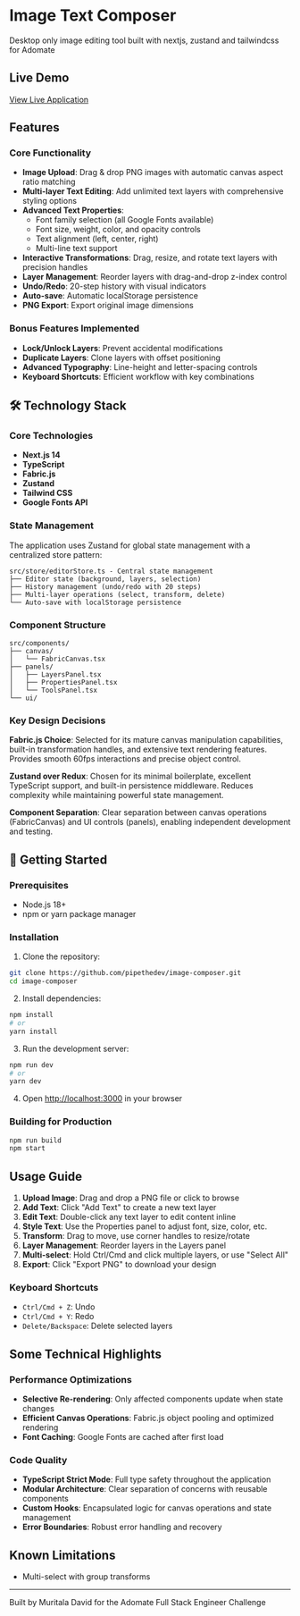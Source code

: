 # Image Text Composer

Desktop only image editing tool built with nextjs, zustand and tailwindcss for Adomate

## Live Demo

[View Live Application](https://image-composer.brimble.app)

## Features

### Core Functionality
- **Image Upload**: Drag & drop PNG images with automatic canvas aspect ratio matching
- **Multi-layer Text Editing**: Add unlimited text layers with comprehensive styling options
- **Advanced Text Properties**:
  - Font family selection (all Google Fonts available)
  - Font size, weight, color, and opacity controls
  - Text alignment (left, center, right)
  - Multi-line text support
- **Interactive Transformations**: Drag, resize, and rotate text layers with precision handles
- **Layer Management**: Reorder layers with drag-and-drop z-index control
- **Undo/Redo**: 20-step history with visual indicators
- **Auto-save**: Automatic localStorage persistence
- **PNG Export**: Export original image dimensions

### Bonus Features Implemented
- **Lock/Unlock Layers**: Prevent accidental modifications
- **Duplicate Layers**: Clone layers with offset positioning
- **Advanced Typography**: Line-height and letter-spacing controls
- **Keyboard Shortcuts**: Efficient workflow with key combinations

## 🛠 Technology Stack

### Core Technologies
- **Next.js 14**
- **TypeScript**
- **Fabric.js**
- **Zustand**
- **Tailwind CSS**
- **Google Fonts API**

### State Management
The application uses Zustand for global state management with a centralized store pattern:

```
src/store/editorStore.ts - Central state management
├── Editor state (background, layers, selection)
├── History management (undo/redo with 20 steps)
├── Multi-layer operations (select, transform, delete)
└── Auto-save with localStorage persistence
```

### Component Structure
```
src/components/
├── canvas/
│   └── FabricCanvas.tsx
├── panels/
│   ├── LayersPanel.tsx
│   ├── PropertiesPanel.tsx
│   └── ToolsPanel.tsx
└── ui/
```

### Key Design Decisions

**Fabric.js Choice**: Selected for its mature canvas manipulation capabilities, built-in transformation handles, and extensive text rendering features. Provides smooth 60fps interactions and precise object control.

**Zustand over Redux**: Chosen for its minimal boilerplate, excellent TypeScript support, and built-in persistence middleware. Reduces complexity while maintaining powerful state management.

**Component Separation**: Clear separation between canvas operations (FabricCanvas) and UI controls (panels), enabling independent development and testing.

## 🚀 Getting Started

### Prerequisites
- Node.js 18+ 
- npm or yarn package manager

### Installation

1. Clone the repository:
```bash
git clone https://github.com/pipethedev/image-composer.git
cd image-composer
```

2. Install dependencies:
```bash
npm install
# or
yarn install
```

3. Run the development server:
```bash
npm run dev
# or
yarn dev
```

4. Open [http://localhost:3000](http://localhost:3000) in your browser

### Building for Production

```bash
npm run build
npm start
```

## Usage Guide

1. **Upload Image**: Drag and drop a PNG file or click to browse
2. **Add Text**: Click "Add Text" to create a new text layer
3. **Edit Text**: Double-click any text layer to edit content inline
4. **Style Text**: Use the Properties panel to adjust font, size, color, etc.
5. **Transform**: Drag to move, use corner handles to resize/rotate
6. **Layer Management**: Reorder layers in the Layers panel
7. **Multi-select**: Hold Ctrl/Cmd and click multiple layers, or use "Select All"
8. **Export**: Click "Export PNG" to download your design

### Keyboard Shortcuts
- `Ctrl/Cmd + Z`: Undo
- `Ctrl/Cmd + Y`: Redo
- `Delete/Backspace`: Delete selected layers

## Some Technical Highlights

### Performance Optimizations
- **Selective Re-rendering**: Only affected components update when state changes
- **Efficient Canvas Operations**: Fabric.js object pooling and optimized rendering
- **Font Caching**: Google Fonts are cached after first load

### Code Quality
- **TypeScript Strict Mode**: Full type safety throughout the application
- **Modular Architecture**: Clear separation of concerns with reusable components
- **Custom Hooks**: Encapsulated logic for canvas operations and state management
- **Error Boundaries**: Robust error handling and recovery

## Known Limitations

- Multi-select with group transforms
 
---

Built by Muritala David for the Adomate Full Stack Engineer Challenge
